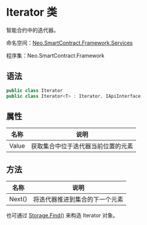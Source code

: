 # Iterator 类

智能合约中的迭代器。

命名空间：[Neo.SmartContract.Framework.Services](../services.md)

程序集：Neo.SmartContract.Framework

## 语法

```cs
public class Iterator
public class Iterator<T> : Iterator, IApiInterface
```

## 属性

| 名称  | 说明                               |
| ----- | ---------------------------------- |
| Value | 获取集合中位于迭代器当前位置的元素 |

## 方法

| 名称                                | 说明                                                         |
| ----------------------------------- | ------------------------------------------------------------ |
| Next()            | 将迭代器推进到集合的下一个元素 |

也可通过 [Storage.Find()](Storage/Find.md) 来构造 Iterator 对象。